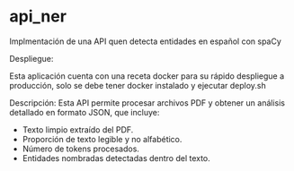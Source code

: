 # api_ner
Implmentación de una API quen detecta entidades en español con spaCy

Despliegue:

Esta aplicación cuenta con una receta docker para su rápido despliegue a producción, solo se debe tener docker instalado y ejecutar deploy.sh

Descripción:
Esta API permite procesar archivos PDF y obtener un análisis detallado en formato JSON, que incluye:
- Texto limpio extraído del PDF.
- Proporción de texto legible y no alfabético.
- Número de tokens procesados.
- Entidades nombradas detectadas dentro del texto.

